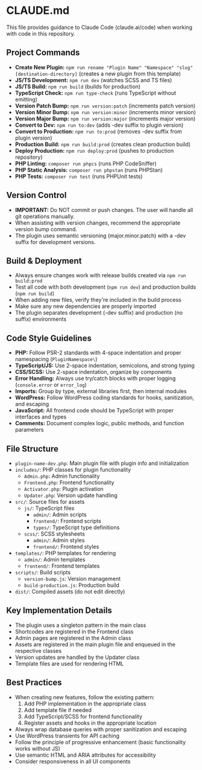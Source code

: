 # CLAUDE.md

This file provides guidance to Claude Code (claude.ai/code) when working with code in this repository.

## Project Commands
- **Create New Plugin:** `npm run rename "Plugin Name" "Namespace" "slug" [destination-directory]` (creates a new plugin from this template)
- **JS/TS Development:** `npm run dev` (watches SCSS and TS files)
- **JS/TS Build:** `npm run build` (builds for production)
- **TypeScript Check:** `npm run type-check` (runs TypeScript without emitting)
- **Version Patch Bump:** `npm run version:patch` (increments patch version)
- **Version Minor Bump:** `npm run version:minor` (increments minor version)
- **Version Major Bump:** `npm run version:major` (increments major version)
- **Convert to Dev:** `npm run to:dev` (adds -dev suffix to plugin version)
- **Convert to Production:** `npm run to:prod` (removes -dev suffix from plugin version)
- **Production Build:** `npm run build:prod` (creates clean production build)
- **Deploy Production:** `npm run deploy:prod` (pushes to production repository)
- **PHP Linting:** `composer run phpcs` (runs PHP CodeSniffer)
- **PHP Static Analysis:** `composer run phpstan` (runs PHPStan)
- **PHP Tests:** `composer run test` (runs PHPUnit tests)

## Version Control
- **IMPORTANT:** Do NOT commit or push changes. The user will handle all git operations manually.
- When assisting with version changes, recommend the appropriate version bump command.
- The plugin uses semantic versioning (major.minor.patch) with a -dev suffix for development versions.

## Build & Deployment
- Always ensure changes work with release builds created via `npm run build:prod`
- Test all code with both development (`npm run dev`) and production builds (`npm run build`)
- When adding new files, verify they're included in the build process
- Make sure any new dependencies are properly imported
- The plugin separates development (-dev suffix) and production (no suffix) environments

## Code Style Guidelines
- **PHP:** Follow PSR-2 standards with 4-space indentation and proper namespacing (`PluginNamespace\`)
- **TypeScript/JS:** Use 2-space indentation, semicolons, and strong typing
- **CSS/SCSS:** Use 2-space indentation, organize by components
- **Error Handling:** Always use try/catch blocks with proper logging (`console.error` or `error_log`)
- **Imports:** Group by type, external libraries first, then internal modules
- **WordPress:** Follow WordPress coding standards for hooks, sanitization, and escaping
- **JavaScript:** All frontend code should be TypeScript with proper interfaces and types
- **Comments:** Document complex logic, public methods, and function parameters

## File Structure
- `plugin-name-dev.php`: Main plugin file with plugin info and initialization
- `includes/`: PHP classes for plugin functionality
  - `Admin.php`: Admin functionality
  - `Frontend.php`: Frontend functionality
  - `Activator.php`: Plugin activation
  - `Updater.php`: Version update handling
- `src/`: Source files for assets
  - `js/`: TypeScript files
    - `admin/`: Admin scripts
    - `frontend/`: Frontend scripts
    - `types/`: TypeScript type definitions
  - `scss/`: SCSS stylesheets
    - `admin/`: Admin styles
    - `frontend/`: Frontend styles
- `templates/`: PHP templates for rendering
  - `admin/`: Admin templates
  - `frontend/`: Frontend templates
- `scripts/`: Build scripts
  - `version-bump.js`: Version management
  - `build-production.js`: Production build
- `dist/`: Compiled assets (do not edit directly)

## Key Implementation Details
- The plugin uses a singleton pattern in the main class
- Shortcodes are registered in the Frontend class
- Admin pages are registered in the Admin class
- Assets are registered in the main plugin file and enqueued in the respective classes
- Version updates are handled by the Updater class
- Template files are used for rendering HTML

## Best Practices
- When creating new features, follow the existing pattern:
  1. Add PHP implementation in the appropriate class
  2. Add template file if needed
  3. Add TypeScript/SCSS for frontend functionality
  4. Register assets and hooks in the appropriate location
- Always wrap database queries with proper sanitization and escaping
- Use WordPress transients for API caching
- Follow the principle of progressive enhancement (basic functionality works without JS)
- Use semantic HTML and ARIA attributes for accessibility
- Consider responsiveness in all UI components